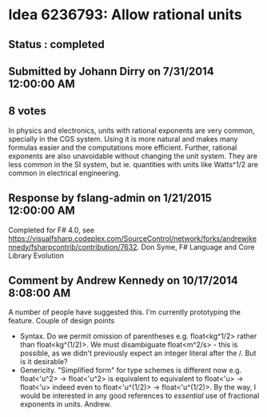 # Idea 6236793: Allow rational units #

## Status : completed

## Submitted by Johann Dirry on 7/31/2014 12:00:00 AM

## 8 votes

In physics and electronics, units with rational exponents are very common, specially in the CGS system. Using it is more natural and makes many formulas easier and the computations more efficient.
Further, rational exponents are also unavoidable without changing the unit system. They are less common in the SI system, but ie. quantities with units like Watts^1/2 are common in electrical engineering.

## Response by fslang-admin on 1/21/2015 12:00:00 AM

Completed for F# 4.0, see https://visualfsharp.codeplex.com/SourceControl/network/forks/andrewjkennedy/fsharpcontrib/contribution/7632.
Don Syme, F# Language and Core Library Evolution


## Comment by Andrew Kennedy on 10/17/2014 8:08:00 AM

A number of people have suggested this. I'm currently prototyping the feature. Couple of design points
* Syntax. Do we permit omission of parentheses e.g. float<kg^1/2> rather than float<kg^(1/2)>. We must disambiguate float<m^2/s> - this is possible, as we didn't previously expect an integer literal after the /. But is it desirable?
* Genericity. "Simplified form" for type schemes is different now e.g. float<'u^2> -> float<'u^2> is equivalent to equivalent to float<'u> -> float<'u> indeed even to float<'u^(1/2)> -> float<'u^(1/2)>.
By the way, I would be interested in any good references to *essential* use of fractional exponents in units.
Andrew.
